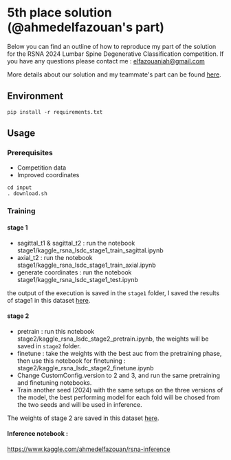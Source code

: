 # 5th place solution (@ahmedelfazouan's part)
Below you can find an outline of how to reproduce my part of the solution for the RSNA 2024 Lumbar Spine Degenerative Classification competition.
If you have any questions please contact me : elfazouaniah@gmail.com

More details about our solution and my teammate's part can be found [here](https://www.kaggle.com/competitions/rsna-2024-lumbar-spine-degenerative-classification/discussion/539472).
## Environment
```
pip install -r requirements.txt
```
## Usage
### Prerequisites
- Competition data
- Improved coordinates
```
cd input
. download.sh
```
### Training
#### stage 1
- sagittal_t1 & sagittal_t2 : run the notebook stage1/kaggle_rsna_lsdc_stage1_train_sagittal.ipynb
- axial_t2 : run the notebook stage1/kaggle_rsna_lsdc_stage1_train_axial.ipynb
- generate coordinates : run the notebook stage1/kaggle_rsna_lsdc_stage1_test.ipynb

the output of the execution is saved in the `stage1` folder, I saved the results of stage1 in this dataset [here](https://www.kaggle.com/datasets/ahmedelfazouan/stage1-rsna-effnet). 
#### stage 2
- pretrain : run this notebook stage2/kaggle_rsna_lsdc_stage2_pretrain.ipynb, the weights will be saved in `stage2` folder.
- finetune : take the weights with the best auc from the pretraining phase, then use this notebook for finetuning : stage2/kaggle_rsna_lsdc_stage2_finetune.ipynb
- Change CustomConfig.version to 2 and 3, and run the same pretraining and finetuning notebooks.
- Train another seed (2024) with the same setups on the three versions of the model, the best performing model for each fold will be chosed from the two seeds and will be used in inference.

The weights of stage 2 are saved in this dataset [here](https://www.kaggle.com/datasets/ahmedelfazouan/rsna-stage2-weights).

#### Inference notebook :
https://www.kaggle.com/ahmedelfazouan/rsna-inference

